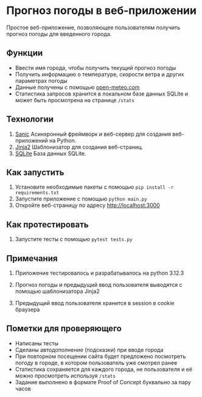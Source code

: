 # Прогноз погоды в веб-приложении

Простое веб-приложение, позволяющее пользователям получить прогноз погоды для введенного города.

## Функции

* Ввести имя города, чтобы получить текущий прогноз погоды
* Получить информацию о температуре, скорости ветра и других параметрах погоды
* Данные получены с помощью [open-meteo.com](https://open-meteo.com/)
* Статистика запросов хранится в локальном базе данных SQLite и может быть просмотрена на странице `/stats`

## Технологии

1. [Sanic](https://sanicframework.org/) 
Асинхронный фреймворк и веб-сервер для создания веб-приложений на Python.
2. [Jinja2](https://jinja.palletsprojects.com/)
Шаблонизатор для создания веб-страниц.
3. [SQLite](https://www.sqlite.org/)
База данных SQLite.
## Как запустить

1. Установите необходимые пакеты с помощью `pip install -r requirements.txt`
2. Запустите приложение с помощью `python main.py`
3. Откройте веб-страницу по адресу [http://localhost:3000](http://localhost:3000)

## Как протестировать

1. Запустите тесты с помощью `pytest tests.py`

## Примечания

1. Приложение тестировалось и разрабатывалось на python 3.12.3

2. Прогноз погоды и предыдущий ввод пользователя выводятся с помощью шаблонизатора Jinja2

3. Предыдущий ввод пользователя хранится в session в cookie браузера

## Пометки для проверяющего

* Написаны тесты
* Cделаны автодополнение (подсказки) при вводе города
* При повторном посещении сайта будет предложено посмотреть погоду в городе, в котором пользователь уже смотрел ранее
* Статистика сохраняется для каждого города, не пользователя и её можно просмотреть используя `/stats`
* Задание выполнено в формате Proof of Concept буквально за пару часов

